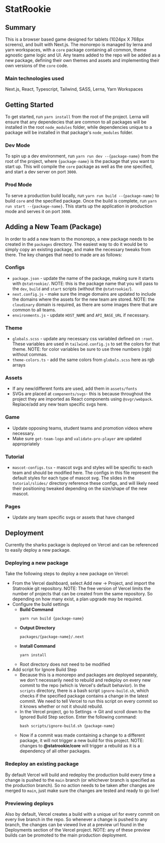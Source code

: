 # StatRookie

## Summary

This is a browser based game designed for tablets (1024px X 768px screens), and built with Next.js. The monorepo is managed by lerna and yarn workspaces, with a `core` package containing all common, theme agnostic game logic and UI. Any teams added to the repo will be added as a new package, defining their own themes and assets and implementing their own versions of the `core` code.

### **Main technologies used**

Next.js, React, Typescript, Tailwind, SASS, Lerna, Yarn Workspaces

## Getting Started

To get started, run `yarn install` from the root of the project. Lerna will ensure that any dependecies that are common to all packages will be installed in the root `node_modules` folder, while dependencies unique to a package will be installed in that package's `node_modules` folder.

### **Dev Mode**

To spin up a dev environment, run `yarn run dev --{package-name}` from the root of the project, where `{package-name}` is the package that you want to start up. This will compile the `core` package as well as the one specified, and start a dev server on port `3000`.

### **Prod Mode**

To serve a production build locally, run `yarn run build --{package-name}` to build `core` and the specified package. Once the build is complete, run `yarn run start --{package-name}`. This starts up the application in production mode and serves it on port `3000`.

## Adding a New Team (Package)

In order to add a new team to the monorepo, a new package needs to be created in the `packages` directory. The easiest way to do it would be to simply copy an existing package, and make the necessary tweaks from there. The key changes that need to made are as follows:

### **Configs**

- `package.json` - update the name of the package, making sure it starts with `@statrookie/`. NOTE: this is the package name that you will pass to the `dev`, `build` and `start` scripts (without the `@statrookie/`).
- `next.config.js` - make sure the image domains are updated to include the domains where the assets for the new team are stored. NOTE: the `cloudinary` domain is required, as there are some images there that are common to all teams.
- `environments.js` - update `HOST_NAME` and `API_BASE_URL` if necessary.

### **Theme**

- `globals.scss` - update any necessary css variabled defined on `:root`. These variables are used in `tailwind.config.js` to set the colors for that theme. NOTE: for color variables be sure to use three numbers (rgb) without commas.
- `theme-colors.ts` - add the same colors from `globals.scss` here as rgb arrays

### **Assets**

- If any new/different fonts are used, add them in `assets/fonts`
- SVGs are placed at `components/svgs`- this is because throughout the project they are imported as React components using `@svgr/webpack`. Replace/add any new team specific svgs here.

### **Game**

- Update opposing teams, student teams and promotion videos where necessary.
- Make sure `get-team-logo` and `validate-pro-player` are updated appropriately

### **Tutorial**

- `mascot-configs.tsx` - mascot svgs and styles will be specific to each team and should be modified here. The configs in this file represent the default styles for each type of mascot svg. The slides in the `tutorial/slides/` directory reference these configs, and will likely need their positioning tweaked depending on the size/shape of the new mascot.

### **Pages**

- Update any team specific svgs or assets that have changed

## Deployment

Currently the sharks package is deployed on Vercel and can be referenced to easily deploy a new package.

### **Deploying a new package**

Take the following steps to deploy a new package on Vercel:

- From the Vercel dashboard, select Add new -> Project, and import the Statrookie git repository. NOTE: The free version of Vercel limits the number of projects that can be created from the same repository. So depending on how many exist, a plan upgrade may be required.
- Configure the build settings
  - **Build Command**
    ```
    yarn run build {package-name}
    ```
  - **Output Directory**
    ```
    packages/{package-name}/.next
    ```
  - **Install Command**
    ```
    yarn install
    ```
  - Root directory does not need to be modified
- Add script for Ignore Build Step
  - Because this is a monorepo and packages are deployed separately, we don't necessarily need to rebuild and redeploy on every new commit to the repo (which is Vercel's default behavior). In the `scripts` directory, there is a bash script `ignore-build.sh`, which checks if the specified package contains a change in the latest commit. We need to tell Vercel to run this script on every commit so it knows whether or not it should rebuild.
  - In the Vercel project, go to Settings -> Git and scroll down to the Ignored Build Step section. Enter the following command:
    ```
    bash scripts/ignore-build.sh {package-name}
    ```
  - Now if a commit was made containing a change to a different package, it will not trigger a new build for this project. NOTE: changes to **@statrookie/core** will trigger a rebuild as it is a dependency of all other packages.

### **Redeploy an existing package**

By default Vercel will build and redeploy the production build every time a change is pushed to the `main` branch (or whichever branch is specified as the production branch). So no action needs to be taken after changes are merged to `main`, just make sure the changes are tested and ready to go live!

### Previewing deploys

Also by default, Vercel creates a build with a unique url for every commit on every live branch in the repo. So whenever a change is pushed to any branch, the changes can be viewed live at a preview url found in the Deployments section of the Vercel project. NOTE: any of these preview builds can be promoted to the main production deployment.

